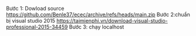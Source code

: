 Bước 1: Dowload source https://github.com/Benle37/ecec/archive/refs/heads/main.zip
                                                                                                                Bước 2:chuẩn bị visual studio 2015 https://taimienphi.vn/download-visual-studio-professional-2015-34459
Bước 3: chạy localhost
